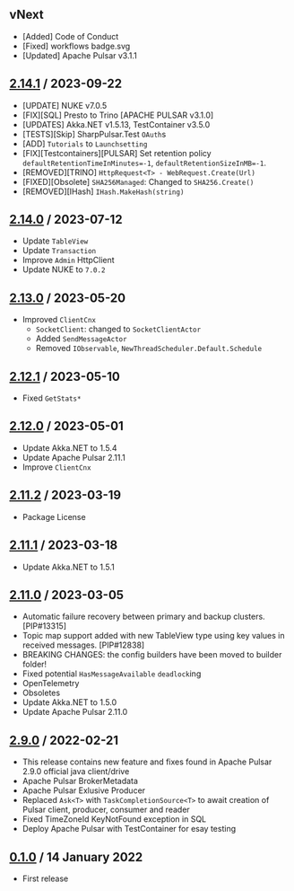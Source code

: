 ## vNext
- [Added] Code of Conduct
- [Fixed] workflows badge.svg 
- [Updated] Apache Pulsar v3.1.1

## [2.14.1] / 2023-09-22
- [UPDATE] NUKE v7.0.5
- [FIX][SQL] Presto to Trino [APACHE PULSAR v3.1.0]
- [UPDATES] Akka.NET v1.5.13, TestContainer v3.5.0
- [TESTS][Skip] SharpPulsar.Test `OAuth`s
- [ADD] `Tutorials` to `Launchsetting`
- [FIX][Testcontainers][PULSAR] Set retention policy `defaultRetentionTimeInMinutes=-1`, `defaultRetentionSizeInMB=-1`. 
- [REMOVED][TRINO] `HttpRequest<T> - WebRequest.Create(Url)`
- [FIXED][Obsolete] `SHA256Managed`: Changed to `SHA256.Create()`
- [REMOVED][IHash] `IHash.MakeHash(string)`

## [2.14.0] / 2023-07-12
- Update `TableView`
- Update `Transaction`
- Improve `Admin` HttpClient
- Update NUKE to `7.0.2`

## [2.13.0] / 2023-05-20
- Improved `ClientCnx`
  - `SocketClient`: changed to `SocketClientActor`
  - Added `SendMessageActor`
  - Removed `IObservable`, `NewThreadScheduler.Default.Schedule`	

## [2.12.1] / 2023-05-10
- Fixed `GetStats*`

## [2.12.0] / 2023-05-01
- Update Akka.NET to 1.5.4
- Update Apache Pulsar 2.11.1
- Improve `ClientCnx`

## [2.11.2] / 2023-03-19
- Package License

## [2.11.1] / 2023-03-18
- Update Akka.NET to 1.5.1

## [2.11.0] / 2023-03-05
- Automatic failure recovery between primary and backup clusters. [PIP#13315]
- Topic map support added with new TableView type using key values in received messages. [PIP#12838]
- BREAKING CHANGES: the config builders have been moved to builder folder!
- Fixed potential `HasMessageAvailable` `deadlock`ing 
- OpenTelemetry 
- Obsoletes
- Update Akka.NET to 1.5.0
- Update Apache Pulsar 2.11.0

## [2.9.0] / 2022-02-21
- This release contains new feature and fixes found in Apache Pulsar 2.9.0 official java client/drive
- Apache Pulsar BrokerMetadata
- Apache Pulsar Exlusive Producer
- Replaced `Ask<T>` with `TaskCompletionSource<T>` to await creation of Pulsar client, producer, consumer and reader
- Fixed TimeZoneId KeyNotFound exception in SQL
- Deploy Apache Pulsar with TestContainer for esay testing

## [0.1.0] / 14 January 2022
- First release

[vNext]: https://github.com/Sharp-Pulsar/SharpPulsar/compare/2.14.1...HEAD
[2.14.1]: https://github.com/Sharp-Pulsar/SharpPulsar/compare/2.14.0...2.14.1
[2.14.0]: https://github.com/Sharp-Pulsar/SharpPulsar/compare/2.13.0...2.14.0
[2.13.0]: https://github.com/Sharp-Pulsar/SharpPulsar/compare/2.12.1...2.13.0
[2.12.1]: https://github.com/Sharp-Pulsar/SharpPulsar/compare/2.12.0...2.12.1
[2.12.0]: https://github.com/Sharp-Pulsar/SharpPulsar/compare/2.11.2...2.12.0
[2.11.2]: https://github.com/Sharp-Pulsar/SharpPulsar/compare/2.11.1...2.11.2
[2.11.1]: https://github.com/Sharp-Pulsar/SharpPulsar/compare/2.11.0...2.11.1
[2.11.0]: https://github.com/Sharp-Pulsar/SharpPulsar/compare/2.9.0...2.11.0
[2.9.0]: https://github.com/Sharp-Pulsar/SharpPulsar/compare/0.1.0...2.9.0
[0.1.0]: https://github.com/Sharp-Pulsar/SharpPulsar/tree/0.1.0
